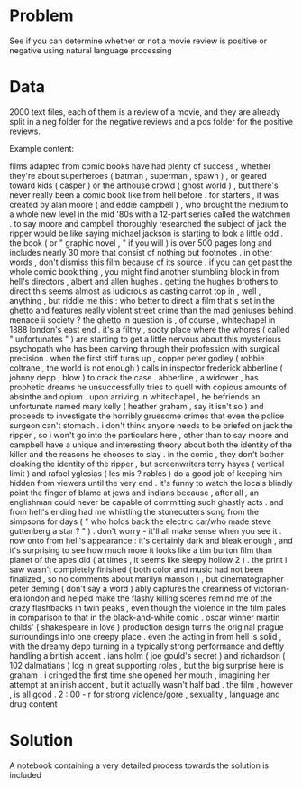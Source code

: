 # Problem
See if you can determine whether or not a movie review 
is positive or negative using natural language processing

# Data
2000 text files, each of them is a review of a movie, and they are already split in a neg folder for the negative reviews and a pos folder for the positive reviews.

Example content:

films adapted from comic books have had plenty of success , whether they're about superheroes ( batman , superman , spawn ) , or geared toward kids ( casper ) or the arthouse crowd ( ghost world ) , but there's never really been a comic book like from hell before . 
for starters , it was created by alan moore ( and eddie campbell ) , who brought the medium to a whole new level in the mid '80s with a 12-part series called the watchmen . 
to say moore and campbell thoroughly researched the subject of jack the ripper would be like saying michael jackson is starting to look a little odd . 
the book ( or " graphic novel , " if you will ) is over 500 pages long and includes nearly 30 more that consist of nothing but footnotes . 
in other words , don't dismiss this film because of its source . 
if you can get past the whole comic book thing , you might find another stumbling block in from hell's directors , albert and allen hughes . 
getting the hughes brothers to direct this seems almost as ludicrous as casting carrot top in , well , anything , but riddle me this : who better to direct a film that's set in the ghetto and features really violent street crime than the mad geniuses behind menace ii society ? 
the ghetto in question is , of course , whitechapel in 1888 london's east end . 
it's a filthy , sooty place where the whores ( called " unfortunates " ) are starting to get a little nervous about this mysterious psychopath who has been carving through their profession with surgical precision . 
when the first stiff turns up , copper peter godley ( robbie coltrane , the world is not enough ) calls in inspector frederick abberline ( johnny depp , blow ) to crack the case . 
abberline , a widower , has prophetic dreams he unsuccessfully tries to quell with copious amounts of absinthe and opium . 
upon arriving in whitechapel , he befriends an unfortunate named mary kelly ( heather graham , say it isn't so ) and proceeds to investigate the horribly gruesome crimes that even the police surgeon can't stomach . 
i don't think anyone needs to be briefed on jack the ripper , so i won't go into the particulars here , other than to say moore and campbell have a unique and interesting theory about both the identity of the killer and the reasons he chooses to slay . 
in the comic , they don't bother cloaking the identity of the ripper , but screenwriters terry hayes ( vertical limit ) and rafael yglesias ( les mis ? rables ) do a good job of keeping him hidden from viewers until the very end . 
it's funny to watch the locals blindly point the finger of blame at jews and indians because , after all , an englishman could never be capable of committing such ghastly acts . 
and from hell's ending had me whistling the stonecutters song from the simpsons for days ( " who holds back the electric car/who made steve guttenberg a star ? " ) . 
don't worry - it'll all make sense when you see it . 
now onto from hell's appearance : it's certainly dark and bleak enough , and it's surprising to see how much more it looks like a tim burton film than planet of the apes did ( at times , it seems like sleepy hollow 2 ) . 
the print i saw wasn't completely finished ( both color and music had not been finalized , so no comments about marilyn manson ) , but cinematographer peter deming ( don't say a word ) ably captures the dreariness of victorian-era london and helped make the flashy killing scenes remind me of the crazy flashbacks in twin peaks , even though the violence in the film pales in comparison to that in the black-and-white comic . 
oscar winner martin childs' ( shakespeare in love ) production design turns the original prague surroundings into one creepy place . 
even the acting in from hell is solid , with the dreamy depp turning in a typically strong performance and deftly handling a british accent . 
ians holm ( joe gould's secret ) and richardson ( 102 dalmatians ) log in great supporting roles , but the big surprise here is graham . 
i cringed the first time she opened her mouth , imagining her attempt at an irish accent , but it actually wasn't half bad . 
the film , however , is all good . 
2 : 00 - r for strong violence/gore , sexuality , language and drug content 

# Solution
A notebook containing a very detailed process towards the solution is included
